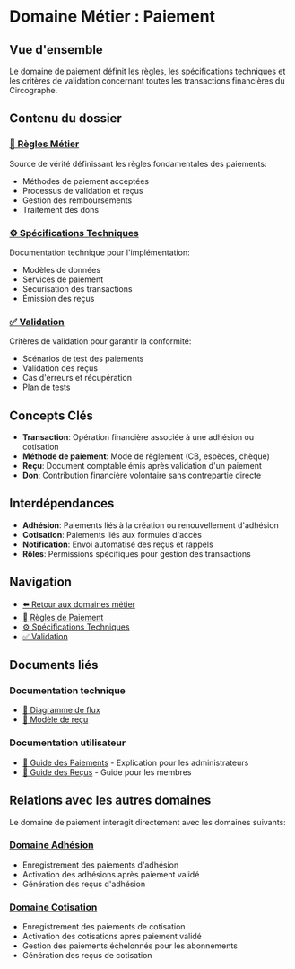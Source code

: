 # Domaine Métier : Paiement

## Vue d'ensemble

Le domaine de paiement définit les règles, les spécifications techniques et les critères de validation concernant toutes les transactions financières du Circographe.

## Contenu du dossier

### [📜 Règles Métier](./regles.md)
Source de vérité définissant les règles fondamentales des paiements:
- Méthodes de paiement acceptées
- Processus de validation et reçus
- Gestion des remboursements
- Traitement des dons

### [⚙️ Spécifications Techniques](./specs.md)
Documentation technique pour l'implémentation:
- Modèles de données
- Services de paiement
- Sécurisation des transactions
- Émission des reçus

### [✅ Validation](./validation.md)
Critères de validation pour garantir la conformité:
- Scénarios de test des paiements
- Validation des reçus
- Cas d'erreurs et récupération
- Plan de tests

## Concepts Clés

- **Transaction**: Opération financière associée à une adhésion ou cotisation
- **Méthode de paiement**: Mode de règlement (CB, espèces, chèque)
- **Reçu**: Document comptable émis après validation d'un paiement
- **Don**: Contribution financière volontaire sans contrepartie directe

## Interdépendances

- **Adhésion**: Paiements liés à la création ou renouvellement d'adhésion
- **Cotisation**: Paiements liés aux formules d'accès
- **Notification**: Envoi automatisé des reçus et rappels
- **Rôles**: Permissions spécifiques pour gestion des transactions

## Navigation

- [⬅️ Retour aux domaines métier](../index.md)
- [📜 Règles de Paiement](./regles.md)
- [⚙️ Spécifications Techniques](./specs.md)
- [✅ Validation](./validation.md)

## Documents liés

### Documentation technique
- [📝 Diagramme de flux](../../../docs/architecture/diagrams/payment_flow.md)
- [📝 Modèle de reçu](../../../docs/architecture/templates/payment_receipt.md)

### Documentation utilisateur
- [📘 Guide des Paiements](../../../docs/business/regles/paiement.md) - Explication pour les administrateurs
- [📗 Guide des Reçus](../../../docs/utilisateur/guides/recus_paiement.md) - Guide pour les membres

## Relations avec les autres domaines

Le domaine de paiement interagit directement avec les domaines suivants:

### [Domaine Adhésion](../adhesion/index.md)
- Enregistrement des paiements d'adhésion
- Activation des adhésions après paiement validé
- Génération des reçus d'adhésion

### [Domaine Cotisation](../cotisation/index.md)
- Enregistrement des paiements de cotisation
- Activation des cotisations après paiement validé
- Gestion des paiements échelonnés pour les abonnements
- Génération des reçus de cotisation 